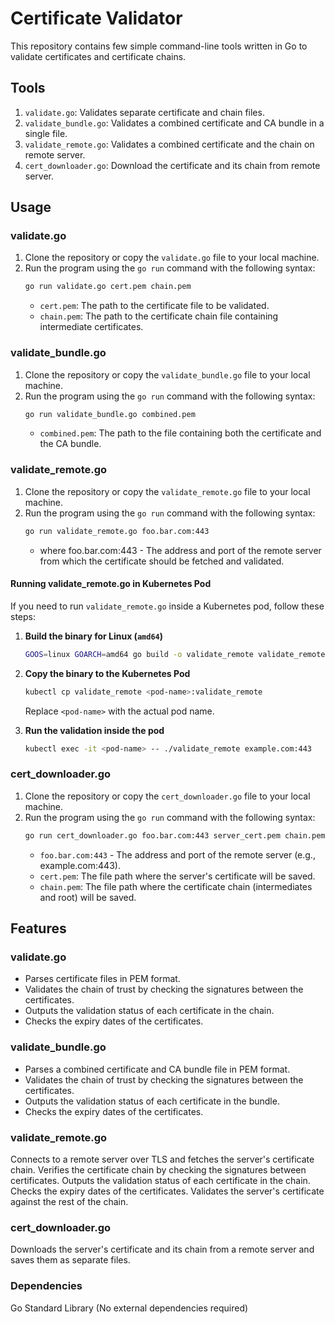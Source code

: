 # Certificate Validator

This repository contains few simple command-line tools written in Go to validate certificates and certificate chains.

## Tools

1. `validate.go`: Validates separate certificate and chain files.
2. `validate_bundle.go`: Validates a combined certificate and CA bundle in a single file.
3. `validate_remote.go`: Validates a combined certificate and the chain on remote server.
4. `cert_downloader.go`: Download the certificate and its chain from remote server.

## Usage

### validate.go

1. Clone the repository or copy the `validate.go` file to your local machine.
2. Run the program using the `go run` command with the following syntax:
   ```sh
   go run validate.go cert.pem chain.pem
   ```
   - `cert.pem`: The path to the certificate file to be validated.
   - `chain.pem`: The path to the certificate chain file containing intermediate certificates.

### validate_bundle.go

1. Clone the repository or copy the `validate_bundle.go` file to your local machine.
2. Run the program using the `go run` command with the following syntax:
   ```sh
   go run validate_bundle.go combined.pem
   ```
   - `combined.pem`: The path to the file containing both the certificate and the CA bundle.

### validate_remote.go

1. Clone the repository or copy the `validate_remote.go` file to your local machine.
2. Run the program using the `go run` command with the following syntax:
   ```sh
   go run validate_remote.go foo.bar.com:443
   ```
   - where foo.bar.com:443 - The address and port of the remote server from which the certificate should be fetched and validated.

#### Running validate_remote.go in Kubernetes Pod

If you need to run `validate_remote.go` inside a Kubernetes pod, follow these steps:

1. **Build the binary for Linux (`amd64`)**
   ```sh
   GOOS=linux GOARCH=amd64 go build -o validate_remote validate_remote.go
   ```

2. **Copy the binary to the Kubernetes Pod**
   ```sh
   kubectl cp validate_remote <pod-name>:validate_remote
   ```
   Replace `<pod-name>` with the actual pod name.

3. **Run the validation inside the pod**
   ```sh
   kubectl exec -it <pod-name> -- ./validate_remote example.com:443
   ```

### cert_downloader.go

1. Clone the repository or copy the `cert_downloader.go` file to your local machine.
2. Run the program using the `go run` command with the following syntax:
   ```sh
   go run cert_downloader.go foo.bar.com:443 server_cert.pem chain.pem
   ```
   - `foo.bar.com:443` - The address and port of the remote server (e.g., example.com:443).
   - `cert.pem`: The file path where the server's certificate will be saved.
   - `chain.pem`: The file path where the certificate chain (intermediates and root) will be saved.

## Features

### validate.go

- Parses certificate files in PEM format.
- Validates the chain of trust by checking the signatures between the certificates.
- Outputs the validation status of each certificate in the chain.
- Checks the expiry dates of the certificates.

### validate_bundle.go

- Parses a combined certificate and CA bundle file in PEM format.
- Validates the chain of trust by checking the signatures between the certificates.
- Outputs the validation status of each certificate in the bundle.
- Checks the expiry dates of the certificates.

### validate_remote.go
Connects to a remote server over TLS and fetches the server's certificate chain.
Verifies the certificate chain by checking the signatures between certificates.
Outputs the validation status of each certificate in the chain.
Checks the expiry dates of the certificates.
Validates the server's certificate against the rest of the chain.

### cert_downloader.go
Downloads the server's certificate and its chain from a remote server and saves them as separate files.

### Dependencies
Go Standard Library (No external dependencies required)

